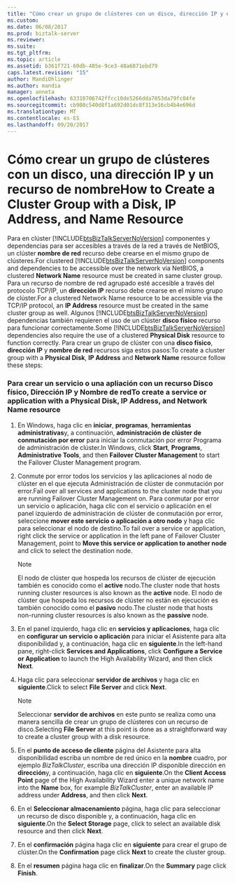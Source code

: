 ```yaml
---
title: "Cómo crear un grupo de clústeres con un disco, dirección IP y el nombre Resource1 | Documentos de Microsoft"
ms.custom: 
ms.date: 06/08/2017
ms.prod: biztalk-server
ms.reviewer: 
ms.suite: 
ms.tgt_pltfrm: 
ms.topic: article
ms.assetid: b361f721-60db-485e-9ce3-48a6871ebd79
caps.latest.revision: "15"
author: MandiOhlinger
ms.author: mandia
manager: anneta
ms.openlocfilehash: 63310706742ffcc10de5266dda7053da79fc04fe
ms.sourcegitcommit: cb908c540d8f1a692d01dc8f313e16cb4b4e696d
ms.translationtype: MT
ms.contentlocale: es-ES
ms.lasthandoff: 09/20/2017
---
```

# <a name="how-to-create-a-cluster-group-with-a-disk-ip-address-and-name-resource"></a><span data-ttu-id="363e6-102">Cómo crear un grupo de clústeres con un disco, una dirección IP y un recurso de nombre</span><span class="sxs-lookup"><span data-stu-id="363e6-102">How to Create a Cluster Group with a Disk, IP Address, and Name Resource</span></span>
<span data-ttu-id="363e6-103">Para en clúster [!INCLUDE[btsBizTalkServerNoVersion](../includes/btsbiztalkservernoversion-md.md)] componentes y dependencias para ser accesibles a través de la red a través de NetBIOS, un clúster **nombre de red** recurso debe crearse en el mismo grupo de clústeres.</span><span class="sxs-lookup"><span data-stu-id="363e6-103">For clustered [!INCLUDE[btsBizTalkServerNoVersion](../includes/btsbiztalkservernoversion-md.md)] components and dependencies to be accessible over the network via NetBIOS, a clustered **Network Name** resource must be created in same cluster group.</span></span> <span data-ttu-id="363e6-104">Para un recurso de nombre de red agrupado esté accesible a través del protocolo TCP/IP, un **dirección IP** recurso debe crearse en el mismo grupo de clúster.</span><span class="sxs-lookup"><span data-stu-id="363e6-104">For a clustered Network Name resource to be accessible via the TCP/IP protocol, an **IP Address** resource must be created in the same cluster group as well.</span></span> <span data-ttu-id="363e6-105">Algunos [!INCLUDE[btsBizTalkServerNoVersion](../includes/btsbiztalkservernoversion-md.md)] dependencias también requieren el uso de un clúster **disco físico** recurso para funcionar correctamente.</span><span class="sxs-lookup"><span data-stu-id="363e6-105">Some [!INCLUDE[btsBizTalkServerNoVersion](../includes/btsbiztalkservernoversion-md.md)] dependencies also require the use of a clustered **Physical Disk** resource to function correctly.</span></span> <span data-ttu-id="363e6-106">Para crear un grupo de clúster con una **disco físico**, **dirección IP** y **nombre de red** recursos siga estos pasos:</span><span class="sxs-lookup"><span data-stu-id="363e6-106">To create a cluster group with a **Physical Disk**, **IP Address** and **Network Name** resource follow these steps:</span></span>  
  
### <a name="to-create-a-service-or-application-with-a-physical-disk-ip-address-and-network-name-resource"></a><span data-ttu-id="363e6-107">Para crear un servicio o una apliación con un recurso Disco físico, Dirección IP y Nombre de red</span><span class="sxs-lookup"><span data-stu-id="363e6-107">To create a service or application with a Physical Disk, IP Address, and Network Name resource</span></span>  
  
1.  <span data-ttu-id="363e6-108">En Windows, haga clic en **iniciar**, **programas**, **herramientas administrativas**y, a continuación, **administración de clúster de conmutación por error** para iniciar la conmutación por error Programa de administración de clúster.</span><span class="sxs-lookup"><span data-stu-id="363e6-108">In Windows, click **Start**, **Programs**, **Administrative Tools**, and then **Failover Cluster Management** to start the Failover Cluster Management program.</span></span>  
  
2.  <span data-ttu-id="363e6-109">Conmute por error todos los servicios y las aplicaciones al nodo de clúster en el que ejecuta Administración de clúster de conmutación por error.</span><span class="sxs-lookup"><span data-stu-id="363e6-109">Fail over all services and applications to the cluster node that you are running Failover Cluster Management on.</span></span> <span data-ttu-id="363e6-110">Para conmutar por error un servicio o aplicación, haga clic con el servicio o aplicación en el panel izquierdo de administración de clúster de conmutación por error, seleccione **mover este servicio o aplicación a otro nodo** y haga clic para seleccionar el nodo de destino.</span><span class="sxs-lookup"><span data-stu-id="363e6-110">To fail over a service or application, right click the service or application in the left pane of Failover Cluster Management, point to **Move this service or application to another node** and click to select the destination node.</span></span>  
  
    > [!NOTE]
    >  <span data-ttu-id="363e6-111">El nodo de clúster que hospeda los recursos de clúster de ejecución también es conocido como el **active** nodo.</span><span class="sxs-lookup"><span data-stu-id="363e6-111">The cluster node that hosts running cluster resources is also known as the **active** node.</span></span> <span data-ttu-id="363e6-112">El nodo de clúster que hospeda los recursos de clúster no están en ejecución es también conocido como el **pasivo** nodo.</span><span class="sxs-lookup"><span data-stu-id="363e6-112">The cluster node that hosts non-running cluster resources is also known as the **passive** node.</span></span>  
  
3.  <span data-ttu-id="363e6-113">En el panel izquierdo, haga clic en **servicios y aplicaciones**, haga clic en **configurar un servicio o aplicación** para iniciar el Asistente para alta disponibilidad y, a continuación, haga clic en **siguiente**.</span><span class="sxs-lookup"><span data-stu-id="363e6-113">In the left-hand pane, right-click **Services and Applications**, click **Configure a Service or Application** to launch the High Availability Wizard, and then click **Next**.</span></span>  
  
4.  <span data-ttu-id="363e6-114">Haga clic para seleccionar **servidor de archivos** y haga clic en **siguiente**.</span><span class="sxs-lookup"><span data-stu-id="363e6-114">Click to select **File Server** and click **Next**.</span></span>  
  
    > [!NOTE]
    >  <span data-ttu-id="363e6-115">Seleccionar **servidor de archivos** en este punto se realiza como una manera sencilla de crear un grupo de clústeres con un recurso de disco.</span><span class="sxs-lookup"><span data-stu-id="363e6-115">Selecting **File Server** at this point is done as a straightforward way to create a cluster group with a disk resource.</span></span>  
  
5.  <span data-ttu-id="363e6-116">En el **punto de acceso de cliente** página del Asistente para alta disponibilidad escriba un nombre de red único en la **nombre** cuadro, por ejemplo *BizTalkCluster*, escriba una dirección IP disponible dirección en **dirección**y, a continuación, haga clic en **siguiente**.</span><span class="sxs-lookup"><span data-stu-id="363e6-116">On the **Client Access Point** page of the High Availability Wizard enter a unique network name into the **Name** box, for example *BizTalkCluster*, enter an available IP address under **Address**, and then click **Next**.</span></span>  
  
6.  <span data-ttu-id="363e6-117">En el **Seleccionar almacenamiento** página, haga clic para seleccionar un recurso de disco disponible y, a continuación, haga clic en **siguiente**.</span><span class="sxs-lookup"><span data-stu-id="363e6-117">On the **Select Storage** page, click to select an available disk resource and then click **Next**.</span></span>  
  
7.  <span data-ttu-id="363e6-118">En el **confirmación** página haga clic en **siguiente** para crear el grupo de clúster.</span><span class="sxs-lookup"><span data-stu-id="363e6-118">On the **Confirmation** page click **Next** to create the cluster group.</span></span>  
  
8.  <span data-ttu-id="363e6-119">En el **resumen** página haga clic en **finalizar**.</span><span class="sxs-lookup"><span data-stu-id="363e6-119">On the **Summary** page click **Finish**.</span></span>